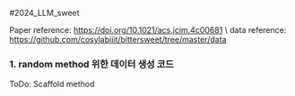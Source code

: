#2024_LLM_sweet 


Paper reference: https://doi.org/10.1021/acs.jcim.4c00681 \\
data reference: https://github.com/cosylabiiit/bittersweet/tree/master/data

### 1. random method 위한 데이터 생성 코드

ToDo: Scaffold method
